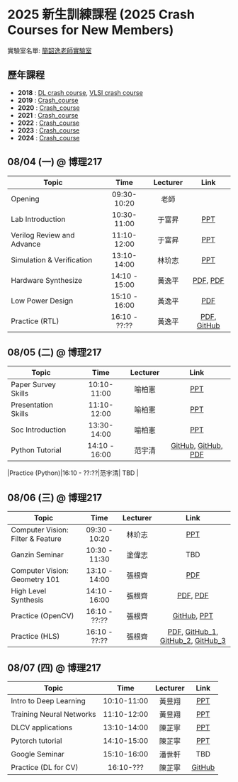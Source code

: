 # 2025 新生訓練課程 (2025 Crash Courses for New Members)
實驗室名單:
[簡韶逸老師實驗室](http://media.ee.ntu.edu.tw/)

## 歷年課程

+ **2018** : [DL crash course](./2018/2018_DL_Crash_Course.md), [VLSI crash course](./2018/2018_VLSI_Crash_Course.md)
+ **2019** : [Crash_course](./2019/README.md)
+ **2020** : [Crash_course](./2020/README.md)
+ **2021** : [Crash_course](./2021/README.md)
+ **2022** : [Crash_course](./2022/README.md)
+ **2023** : [Crash_course](./2023/README.md)
+ **2024** : [Crash_course](./2024/README.md)

## 08/04 (一) @ 博理217
|Topic|Time|Lecturer|Link|
|---|:---:|:---:|:---:|
|Opening|09:30-10:20|老師| |
|Lab Introduction|10:30-11:00|于富昇|[PPT](http://media.ee.ntu.edu.tw/crash_course/2025/2025_intro_lab.pptx)|
|Verilog Review and Advance|11:10-12:00|于富昇|[PPT](http://media.ee.ntu.edu.tw/crash_course/2025/2025_verilog_review_and_advance.pptx)|
|Simulation & Verification|13:10-14:00|林玠志|[PPT](http://media.ee.ntu.edu.tw/crash_course/2025/2025_rtl_verification.pptx)|
|Hardware Synthesize|14:10 - 15:00|黃逸平|[PDF](http://media.ee.ntu.edu.tw/crash_course/2025/2025_Logic_Synthesis.pdf), [PDF](http://media.ee.ntu.edu.tw/crash_course/2025/2025_DesignWare_IP.pdf) |
|Low Power Design|15:10 - 16:00|黃逸平|[PDF](http://media.ee.ntu.edu.tw/crash_course/2025/2025_Low_Power_Fundamentals_to_SOC_Low_Power_Design.pdf)|
|Practice (RTL)|16:10 - ??:??|黃逸平|[PDF](http://media.ee.ntu.edu.tw/crash_course/2025/2025_rtl_basic_practice.pdf), [GitHub](https://github.com/mediaic/VLSI_Lab1)|

## 08/05 (二) @ 博理217
|Topic|Time|Lecturer|Link|
|---|:---:|:---:|:---:|
|Paper Survey Skills|10:10-11:00|喻柏憲|[PPT](http://media.ee.ntu.edu.tw/crash_course/2025/2025_paper_survey_skills.pptx)|
|Presentation Skills|11:10-12:00|喻柏憲|[PPT](http://media.ee.ntu.edu.tw/crash_course/2025/2025_how_to_present.pptx)|
|Soc Introduction|13:30-14:00|喻柏憲|[PPT](http://media.ee.ntu.edu.tw/crash_course/2025/2025_soc_introduction.pptx)|
|Python Tutorial|14:10 - 16:00|范宇清|[GitHub](https://github.com/mediaic/CV_Course_Tutorial/blob/master/python_tutorial.ipynb), [GitHub](https://github.com/mediaic/CV_Course_Tutorial/blob/master/numpy_tutorial.ipynb), [PDF](http://media.ee.ntu.edu.tw/crash_course/2025/2025_Python_Intro_and_Install_update.pdf) |
<!--- TODO --->
|Practice (Python)|16:10 - ??:??|范宇清| TBD |

## 08/06 (三) @ 博理217
|Topic|Time|Lecturer|Link|
|---|:---:|:---:|:---:|
|Computer Vision: Filter & Feature|09:30 - 10:20|林玠志|[PPT](http://media.ee.ntu.edu.tw/crash_course/2025/2025_cv_filter_feature.pptx)|
|Ganzin Seminar|10:30 - 11:30|塗偉志| TBD |
|Computer Vision: Geometry 101|13:10 - 14:00|張根齊|[PDF](http://media.ee.ntu.edu.tw/crash_course/2025/2025_geometry.pdf) |
|High Level Synthesis|14:10 - 16:00|張根齊|[PDF](http://media.ee.ntu.edu.tw/crash_course/2025/2025_hls_introduction_and_lab.pdf), [PDF](http://media.ee.ntu.edu.tw/crash_course/2025/2025_hls101_v3.pdf) |
|Practice (OpenCV)|16:10 - ??:??|張根齊|[GitHub](https://github.com/mediaic/Python_OpenCV_Lab), [PPT](http://media.ee.ntu.edu.tw/crash_course/2024/2024_python_opencv_lab.pptx)|
|Practice (HLS)|16:10 - ??:??|張根齊|[PDF](http://media.ee.ntu.edu.tw/crash_course/2025/2025_online_fpga_manual.pdf), [GitHub_1](https://github.com/bol-edu/course-lab_1.git), [GitHub_2](https://github.com/mediaic/boledu-hls-course-lab_2.git), [GitHub_3](https://github.com/mediaic/boledu-hls-course-lab_3.git)|

<!--- TODO --->
## 08/07 (四) @ 博理217
|Topic|Time|Lecturer|Link|
|---|:---:|:---:|:---:|
|Intro to Deep Learning|10:10-11:00|黃昱翔|[PPT](http://media.ee.ntu.edu.tw/crash_course/2024/2024_intro_dl.pptx)|
|Training Neural Networks|11:10-12:00|黃昱翔|[PPT](http://media.ee.ntu.edu.tw/crash_course/2024/2024_dl.pptx)|
|DLCV applications|13:10-14:00|陳芷寧|[PPT](http://media.ee.ntu.edu.tw/crash_course/2025/2025_dlcv_application.pptx)|
|Pytorch tutorial|14:10-15:00|陳芷寧|[PPT](http://media.ee.ntu.edu.tw/crash_course/2025/2025_pytorch_tutorial.pptx)|
|Google Seminar|15:10-16:00|潘世軒| TBD |
|Practice (DL for CV)|16:10-???|陳芷寧|[GitHub](https://github.com/mediaic/DL_Practice)|
